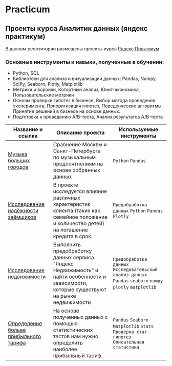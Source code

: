 # Practicum
## Проекты курса Аналитик данных (яндекс практикум)

В данном репозитории размещены проекты курса [Яндекс Практикум](https://practicum.yandex.ru/data-analyst/ "Яндекс Практикум")

### Основные инструменты и навыки, полученные в обучении:

- Python, SQL
- Библиотеки для анализа и визуализации данных: Pandas, Numpy, SciPy, Seaborn, Plotly, Matplotlib
- Метрики и воронки, Когортный анализ, Юнит-экономика, Пользовательские метрики
- Основы проверки гипотез в бизнесе, Выбор метода проведения эксперимента, Приоритизация гипотез, Поведенческие алгоритмы, Принятие решений в бизнесе на основе данных.
- Подготовка к проведению A/B-теста, Анализ результатов A/B-теста


| Название и ссылка | Описание проекта | Используемые инструменты |
| ------ | ------ | ------ |
| [Музыка больших городов](https://github.com/D-e-n-mark/Practicum/tree/main/1.%20big%20city%20music) | Сравнение Москвы и Санкт-Петербурга по музыкальным предпочтнениям на основе собранных данных | ``Python`` ``Pandas``
| [Исследование надёжности заёмщиков](https://github.com/D-e-n-mark/Practicum/tree/main/2.%20bank%20data%20analysis) | В проекте исследуется влияние различных характеристик клиента (таких как семейное положение и количество детей) на погашение кредита в срок. | ``Предобработка данных`` ``Python`` ``Pandas`` ``Plotly`` |
| [Исследование недвижимости](https://github.com/D-e-n-mark/Practicum/tree/main/3.%20real%20estate) | Выполнить предобработку данных сервиса "Яндекс Недвижимость" и найти особенности и зависимости, которые существуют на рынке недвижимости | ``Предобработка данных`` ``Исследовательский анализ данных`` ``Pandas`` ``seaborn`` ``numpy`` ``plotly`` ``matplotlib`` |
| [Определение больее прибыльного тарифа](https://github.com/D-e-n-mark/Practicum/tree/main/4.%20tariff%20analysis) | На основе полученных данных с помощью статистических тестов нам нужно определить наиболее прибыльный тариф. | ``Pandas`` ``Seaborn`` ``Matplotlib`` ``Stats`` ``Проверка стат. гипотез`` ``Описательная статистика`` | 
